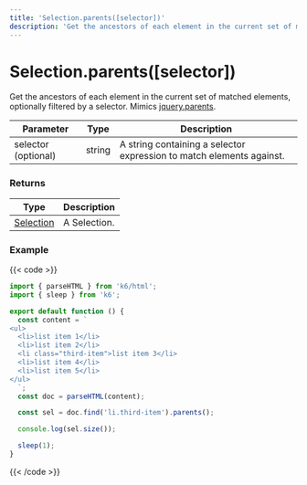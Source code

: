```yaml
---
title: 'Selection.parents([selector])'
description: 'Get the ancestors of each element in the current set of matched elements, optionally filtered by a selector.'
---
```


# Selection.parents([selector])

Get the ancestors of each element in the current set of matched elements, optionally filtered by a selector.
Mimics [jquery.parents](https://api.jquery.com/parents/).

| Parameter           | Type   | Description                                                          |
| ------------------- | ------ | -------------------------------------------------------------------- |
| selector (optional) | string | A string containing a selector expression to match elements against. |

### Returns

| Type                                                                                   | Description  |
| -------------------------------------------------------------------------------------- | ------------ |
| [Selection](https://grafana.com/docs/k6/<K6_VERSION>/javascript-api/k6-html/selection) | A Selection. |

### Example

{{< code >}}

```javascript
import { parseHTML } from 'k6/html';
import { sleep } from 'k6';

export default function () {
  const content = `
<ul>
  <li>list item 1</li>
  <li>list item 2</li>
  <li class="third-item">list item 3</li>
  <li>list item 4</li>
  <li>list item 5</li>
</ul>
  `;
  const doc = parseHTML(content);

  const sel = doc.find('li.third-item').parents();

  console.log(sel.size());

  sleep(1);
}
```

{{< /code >}}

